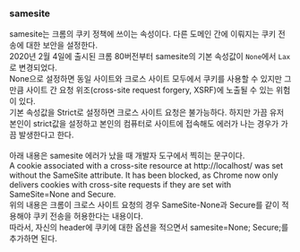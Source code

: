 ### samesite

samesite는 크롬의 쿠키 정책에 쓰이는 속성이다. 다른 도메인 간에 이뤄지는 쿠키 전송에 대한 보안을 설정한다.    
2020년 2월 4일에 출시된 크롬 80버전부터 samesite의 기본 속성값이 `None`에서 `Lax`로 변경되었다.   
None으로 설정하면 동일 사이트와 크로스 사이트 모두에서 쿠키를 사용할 수 있지만 그만큼 사이트 간 요청 위조(cross-site request forgery, XSRF)에 노출될 수 있는 위험이 있다.   
기본 속성값을 Strict로 설정하면 크로스 사이트 요청은 불가능하다. 하지만 가끔 유저 본인이 strict값을 설정하고 본인의 컴퓨터로 사이트에 접속해도 에러가 나는 경우가 가끔 발생한다고 한다.   
<br>
아래 내용은 samesite 에러가 났을 때 개발자 도구에서 찍히는 문구이다.   
 A cookie associated with a cross-site resource at http://localhost/ was set without the SameSite attribute. 
 It has been blocked, as Chrome now only delivers cookies with cross-site requests if they are set with SameSite=None and Secure.
<br>
위의 내용은 크롬이 크로스 사이트 요청의 경우 SameSite-None과 Secure를 같이 적용해야 쿠키 전송을 허용한다는 내용이다.    
따라서, 자신의 header에 쿠키에 대한 옵션을 적으면서 samesite=None; Secure;를 추가하면 된다.   
